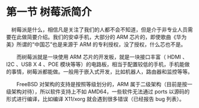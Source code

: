 # 第一节 树莓派简介

　树莓派是什么，相信凡是关注了我们的人都不会不知道，但是介于非专业人员需要在此做简要介绍。我们的安卓手机，大部分的 ARM 芯片的，即使歌曲《华为美》所谓的“中国芯”也是来源于 ARM 的专利授权，没了授权，什么芯也不是。

　　而树莓派就是一块使用 ARM 芯片的开发板，就是一块接口丰富（ HDMI 、I2C 、USB X 4 、POE 模块等等）的电路板，相当于配置较低的手机，手机能做的事情，树莓派都能做。一般用于嵌入式开发，比如机器人，路由器和监控等等。

　　FreeBSD 对架构的支持是按照等级划分的，ARM 属于二级架构（目前是按一级架构对待），所以软件支持上不如 AMD64，一些软件无法通过 ports 以源码的形式进行编译，比如编译 X11/xorg 就会遇到很多错误（已经报告 bug 列表）。
